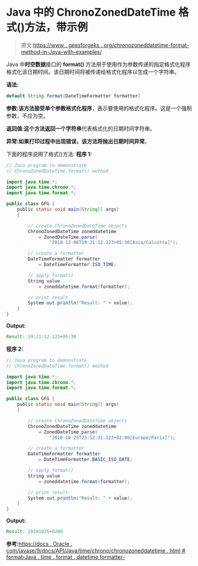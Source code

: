 # Java 中的 ChronoZonedDateTime 格式()方法，带示例

> 原文:[https://www . geesforgeks . org/chronozoneddatetime-format-method-in-Java-with-examples/](https://www.geeksforgeeks.org/chronozoneddatetime-format-method-in-java-with-examples/)

Java 中**时空数据**接口的 **format()** 方法用于使用作为参数传递的指定格式化程序格式化该日期时间。该日期时间将被传递给格式化程序以生成一个字符串。

**语法:**

```java
default String format(DateTimeFormatter formatter)

```

**参数:**该方法接受单个参数**格式化程序**，表示要使用的格式化程序。这是一个强制参数，不应为空。

**返回值:**这个方法返回一个**字符串**代表格式化的日期时间字符串。

**异常:**如果打印过程中出现错误，该方法将抛出**日期时间异常**。

下面的程序说明了格式()方法:
**程序 1:**

```java
// Java program to demonstrate
// ChronoZonedDateTime.format() method

import java.time.*;
import java.time.chrono.*;
import java.time.format.*;

public class GFG {
    public static void main(String[] args)
    {

        // create ChronoZonedDateTime objects
        ChronoZonedDateTime zoneddatetime
            = ZonedDateTime.parse(
                "2018-12-06T19:21:12.123+05:30[Asia/Calcutta]");

        // create a formatter
        DateTimeFormatter formatter
            = DateTimeFormatter.ISO_TIME;

        // apply format()
        String value
            = zoneddatetime.format(formatter);

        // print result
        System.out.println("Result: " + value);
    }
}
```

**Output:**

```java
Result: 19:21:12.123+05:30

```

**程序 2:**

```java
// Java program to demonstrate
// ChronoZonedDateTime.format() method

import java.time.*;
import java.time.chrono.*;
import java.time.format.*;

public class GFG {
    public static void main(String[] args)
    {

        // create ChronoZonedDateTime objects
        ChronoZonedDateTime zoneddatetime
            = ZonedDateTime.parse(
                "2018-10-25T23:12:31.123+02:00[Europe/Paris]");

        // create a formatter
        DateTimeFormatter formatter
            = DateTimeFormatter.BASIC_ISO_DATE;

        // apply format()
        String value
            = zoneddatetime.format(formatter);

        // print result
        System.out.println("Result: " + value);
    }
}
```

**Output:**

```java
Result: 20181025+0200

```

**参考:**[https://docs . Oracle . com/javase/9/docs/API/Java/time/chrono/chronozoneddatetime . html # format-Java . time . format . datetime formatter-](https://docs.oracle.com/javase/9/docs/api/java/time/chrono/ChronoZonedDateTime.html#format-java.time.format.DateTimeFormatter-)